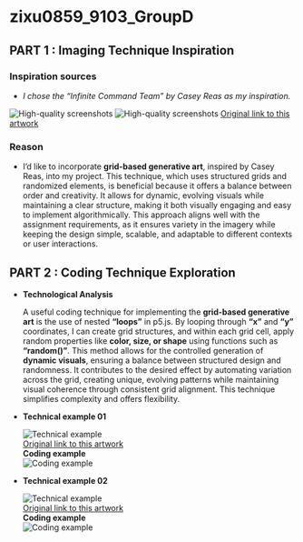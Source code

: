 # zixu0859_9103_GroupD
## PART 1 : Imaging Technique Inspiration
### Inspiration sources
- _I chose the “Infinite Command Team” by Casey Reas as my inspiration._

![High-quality screenshots](readmeImages/01.png)
![High-quality screenshots](readmeImages/02.png)
[Original link to this artwork](https://www.seditionart.com/casey_reas/artworks)
 
### Reason
  
- I’d like to incorporate __grid-based generative art__, inspired by Casey Reas, into my project. This technique, which uses structured grids and randomized elements, is beneficial because it offers a balance between order and creativity. It allows for dynamic, evolving visuals while maintaining a clear structure, making it both visually engaging and easy to implement algorithmically. This approach aligns well with the assignment requirements, as it ensures variety in the imagery while keeping the design simple, scalable, and adaptable to different contexts or user interactions.


## PART 2 : Coding Technique Exploration
- __Technological Analysis__
  
  A useful coding technique for implementing the __grid-based generative art__ is the use of nested __“loops”__ in p5.js. By looping through __“x”__ and __“y”__ coordinates, I can create grid structures, and within each grid cell, apply random properties like __color, size, or shape__ using functions such as __“random()”__. This method allows for the controlled generation of __dynamic visuals__, ensuring a balance between structured design and randomness. It contributes to the desired effect by automating variation across the grid, creating unique, evolving patterns while maintaining visual coherence through consistent grid alignment. This technique simplifies complexity and offers flexibility.

- __Technical example 01__

    ![Technical example](readmeImages/03.gif)  <br>
    [Original link to this artwork](https://docs.kogics.net/tutorials/generative-art-grid-intro.html)  <br>
    __Coding example__  <br>
    ![Coding example](readmeImages/05.png)



- __Technical example 02__

    ![Technical example](readmeImages/04.png)  <br>
    [Original link to this artwork](https://blog.djnavarro.net/posts/2023-03-31_generative-art-with-grid/)  <br>
    __Coding example__  <br>
    ![Coding example](readmeImages/06.png)

